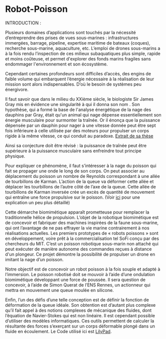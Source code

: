 # Robot-Poisson

INTRODUCTION :

Plusieurs domaines d’applications sont touchés par la nécessité d’entreprendre des prises de vues sous-marines : infrastructures immergées, barrage, pipeline, expertise maritime de bateaux (coques), recherche sous-marine, aquaculture, etc. L’emploi de drones sous-marins a à la fois rendu l’inspection de ces milieux subaquatiques plus simple, rapide et moins coûteuse, et permet d'explorer des fonds marins fragiles sans endommager l'environnement et son écosystème.

Cependant certaines profondeurs sont difficiles d’accès, des engins de faible volume qui embarquent l’énergie nécessaire à la réalisation de leur mission sont alors indispensables. D’où le besoin de systèmes peu énergivore.

Il faut savoir que dans le milieu du XXième siècle, le biologiste Sir James Gray mis en évidence une singularité à qui il donna son nom . Son hypothèse, qui a formé la base de l'analyse énergétique de la nage des dauphins par Gray, était qu'un animal qui nage dépense essentiellement son énergie musculaire pour surmonter la traînée. Or il énonça que la puissance dépensée par un dauphin pour nager à une vitesse donnée peut être sept fois inférieure à celle utilisée par des moteurs pour propulser un corps rigide à la même vitesse, ce qui conduit au paradoxe. [Extrait de sa thèse](https://jeb.biologists.org/content/jexbio/13/2/192.full.pdf)

Ainsi sa conjecture doit être révisé :  la puissance de traînée peut être supérieure à la puissance musculaire sans enfreindre tout principe physique.

Pour expliquer ce phénomène, il faut s’intéresser à la nage du poisson qui fait se propager une onde le long de son corps. On peut associer au déplacement du poisson un nombre de Reynolds correspondant à une allée de tourbillons de Karman. L’action de la queue va déformer cette allée et déplacer les tourbillons de l’autre côté de l’axe de la queue. Cette allée de tourbillons de Karman inversée crée un excès de quantité de mouvement qui entraîne une force propulsive sur le poisson. (Voir [ici](https://github.com/mgallois/Robot-Poisson/blob/master/explication%20rapide%20ph%C3%A9nom%C3%A8ne.md) pour une explication un peu plus détaillé)

Cette démarche biomimétique apparaît prometteuse pour remplacer la traditionnelle hélice de propulsion. L’objet de la robotique biomimétique est de concevoir et fabriquer des machines inspirées de la faune sous-marine, qui ont l’avantage de ne pas effrayer la vie marine contrairement à nos réalisations actuelles. Les premiers prototypes de « robots poissons » sont en développement, voire prêt à la commercialisation tel SoFi conçu par des chercheurs du MIT. C’est un poisson robotique sous-marin non attaché qui peut exécuter de manière autonome des commandes reçues à distance d'un plongeur. Ce projet démontre la possibilité de propulser un drone en imitant la nage d’un poisson.

Notre objectif est de concevoir un robot poisson à la fois souple et adapté à l’immersion. Le poisson robotisé doit se mouvoir à l’aide d’une ondulation biomimétique développant une force de poussée. Il sera question de concevoir, à l’aide de Simon Querat de l’ENS Rennes, un actionneur qui mettra en mouvement une queue moulée en silicone.

Enfin, l’un des défis d’une telle conception est de définir la fonction de déformation de la queue idéale. Son obtention est d’autant plus complexe qu’il fait appel à des notions complexes de mécanique des fluides, dont l’équation de Navier-Stokes qui est non linéaire. Il est cependant possible d’utiliser des modèles informatiques. Ces outils permettent de calculer la résultante des forces s’exerçant sur un corps déformable plongé dans un fluide en écoulement. Le Code utilisé ici est [LilyPad](https://github.com/weymouth/lily-pad).



  
